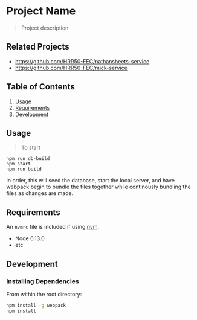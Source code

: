 # Project Name

> Project description

## Related Projects

  - https://github.com/HRR50-FEC/nathansheets-service
  - https://github.com/HRR50-FEC/mick-service

## Table of Contents

1. [Usage](#Usage)
1. [Requirements](#requirements)
1. [Development](#development)

## Usage

> To start
```
npm run db-build
npm start
npm run build
```

In order, this will seed the database, start the local server, and have webpack begin to bundle the files together while continously bundling the files as changes are made.

## Requirements

An `nvmrc` file is included if using [nvm](https://github.com/creationix/nvm).

- Node 6.13.0
- etc

## Development

### Installing Dependencies

From within the root directory:

```sh
npm install -g webpack
npm install
```

